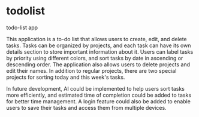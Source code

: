 # todolist
todo-list app

This application is a to-do list that allows users to create, edit, and delete tasks. Tasks can be organized by projects, and each task can have its own details section to store important information about it. Users can label tasks by priority using different colors, and sort tasks by date in ascending or descending order. The application also allows users to delete projects and edit their names. In addition to regular projects, there are two special projects for sorting today and this week's tasks.

In future development, AI could be implemented to help users sort tasks more efficiently, and estimated time of completion could be added to tasks for better time management. A login feature could also be added to enable users to save their tasks and access them from multiple devices.
